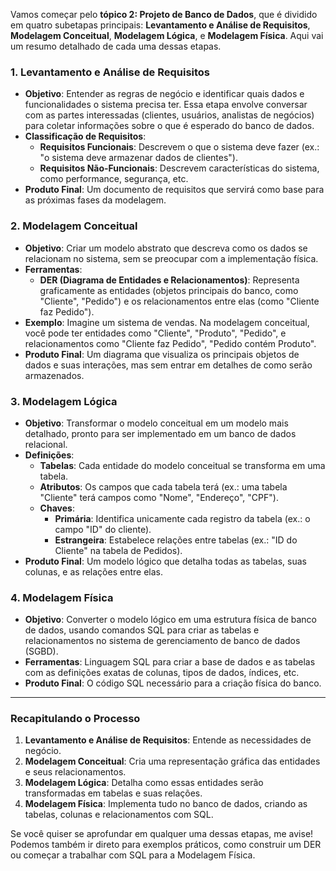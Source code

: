 Vamos começar pelo **tópico 2: Projeto de Banco de Dados**, que é dividido em quatro subetapas principais: **Levantamento e Análise de Requisitos**, **Modelagem Conceitual**, **Modelagem Lógica**, e **Modelagem Física**. Aqui vai um resumo detalhado de cada uma dessas etapas.

### 1. **Levantamento e Análise de Requisitos**
   - **Objetivo**: Entender as regras de negócio e identificar quais dados e funcionalidades o sistema precisa ter. Essa etapa envolve conversar com as partes interessadas (clientes, usuários, analistas de negócios) para coletar informações sobre o que é esperado do banco de dados.
   - **Classificação de Requisitos**:
     - **Requisitos Funcionais**: Descrevem o que o sistema deve fazer (ex.: "o sistema deve armazenar dados de clientes").
     - **Requisitos Não-Funcionais**: Descrevem características do sistema, como performance, segurança, etc.
   - **Produto Final**: Um documento de requisitos que servirá como base para as próximas fases da modelagem.

### 2. **Modelagem Conceitual**
   - **Objetivo**: Criar um modelo abstrato que descreva como os dados se relacionam no sistema, sem se preocupar com a implementação física.
   - **Ferramentas**:
     - **DER (Diagrama de Entidades e Relacionamentos)**: Representa graficamente as entidades (objetos principais do banco, como "Cliente", "Pedido") e os relacionamentos entre elas (como "Cliente faz Pedido").
   - **Exemplo**: Imagine um sistema de vendas. Na modelagem conceitual, você pode ter entidades como "Cliente", "Produto", "Pedido", e relacionamentos como "Cliente faz Pedido", "Pedido contém Produto".
   - **Produto Final**: Um diagrama que visualiza os principais objetos de dados e suas interações, mas sem entrar em detalhes de como serão armazenados.

### 3. **Modelagem Lógica**
   - **Objetivo**: Transformar o modelo conceitual em um modelo mais detalhado, pronto para ser implementado em um banco de dados relacional.
   - **Definições**:
     - **Tabelas**: Cada entidade do modelo conceitual se transforma em uma tabela.
     - **Atributos**: Os campos que cada tabela terá (ex.: uma tabela "Cliente" terá campos como "Nome", "Endereço", "CPF").
     - **Chaves**:
       - **Primária**: Identifica unicamente cada registro da tabela (ex.: o campo "ID" do cliente).
       - **Estrangeira**: Estabelece relações entre tabelas (ex.: "ID do Cliente" na tabela de Pedidos).
   - **Produto Final**: Um modelo lógico que detalha todas as tabelas, suas colunas, e as relações entre elas.

### 4. **Modelagem Física**
   - **Objetivo**: Converter o modelo lógico em uma estrutura física de banco de dados, usando comandos SQL para criar as tabelas e relacionamentos no sistema de gerenciamento de banco de dados (SGBD).
   - **Ferramentas**: Linguagem SQL para criar a base de dados e as tabelas com as definições exatas de colunas, tipos de dados, índices, etc.
   - **Produto Final**: O código SQL necessário para a criação física do banco.

---

### Recapitulando o Processo
1. **Levantamento e Análise de Requisitos**: Entende as necessidades de negócio.
2. **Modelagem Conceitual**: Cria uma representação gráfica das entidades e seus relacionamentos.
3. **Modelagem Lógica**: Detalha como essas entidades serão transformadas em tabelas e suas relações.
4. **Modelagem Física**: Implementa tudo no banco de dados, criando as tabelas, colunas e relacionamentos com SQL.

Se você quiser se aprofundar em qualquer uma dessas etapas, me avise! Podemos também ir direto para exemplos práticos, como construir um DER ou começar a trabalhar com SQL para a Modelagem Física.